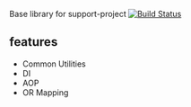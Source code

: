 Base library for support-project [![Build Status](https://travis-ci.org/support-project/common.svg?branch=master)](https://travis-ci.org/support-project/common)

## features

- Common Utilities
- DI
- AOP
- OR Mapping



